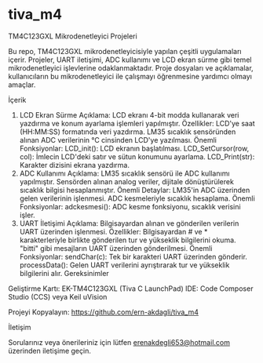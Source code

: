 # tiva_m4
TM4C123GXL Mikrodenetleyici Projeleri

Bu repo, TM4C123GXL mikrodenetleyicisiyle yapılan çeşitli uygulamaları içerir. Projeler, UART iletişimi, ADC kullanımı ve LCD ekran sürme gibi temel mikrodenetleyici işlevlerine odaklanmaktadır. Proje dosyaları ve açıklamalar, kullanıcıların bu mikrodenetleyici ile çalışmayı öğrenmesine yardımcı olmayı amaçlar.

İçerik

1. LCD Ekran Sürme
Açıklama: LCD ekranı 4-bit modda kullanarak veri yazdırma ve konum ayarlama işlemleri yapılmıştır.
Özellikler:
LCD'ye saat (HH:MM:SS) formatında veri yazdırma.
LM35 sıcaklık sensöründen alınan ADC verilerinin °C cinsinden LCD'ye yazılması.
Önemli Fonksiyonlar:
LCD_init(): LCD ekranın başlatılması.
LCD_SetCursor(row, col): İmlecin LCD'deki satır ve sütun konumunu ayarlama.
LCD_Print(str): Karakter dizisini ekrana yazdırma.
2. ADC Kullanımı
Açıklama: LM35 sıcaklık sensörü ile ADC kullanımı yapılmıştır. Sensörden alınan analog veriler, dijitale dönüştürülerek sıcaklık bilgisi hesaplanmıştır.
Önemli Detaylar:
LM35'in ADC üzerinden gelen verilerinin işlenmesi.
ADC kesmeleriyle sıcaklık hesaplama.
Önemli Fonksiyonlar:
adckesmesi(): ADC kesme fonksiyonu, sıcaklık verisini işler.
3. UART İletişimi
Açıklama: Bilgisayardan alınan ve gönderilen verilerin UART üzerinden işlenmesi.
Özellikler:
Bilgisayardan # ve * karakterleriyle birlikte gönderilen tur ve yükseklik bilgilerini okuma.
"bitti" gibi mesajların UART üzerinden gönderilmesi.
Önemli Fonksiyonlar:
sendChar(c): Tek bir karakteri UART üzerinden gönderir.
processData(): Gelen UART verilerini ayrıştırarak tur ve yükseklik bilgilerini alır.
Gereksinimler

Geliştirme Kartı: EK-TM4C123GXL (Tiva C LaunchPad)
IDE: Code Composer Studio (CCS) veya Keil uVision


Projeyi Kopyalayın:
https://github.com/ern-akdagli/tiva_m4

İletişim

Sorularınız veya önerileriniz için lütfen erenakdegli653@hotmail.com üzerinden iletişime geçin.


